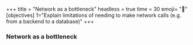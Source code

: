 +++
title = "Network as a bottleneck"
headless = true
time = 30
emoji= "📖"
[objectives]
    1="Explain limitations of needing to make network calls (e.g. from a backend to a database)"
+++

### Network as a bottleneck
